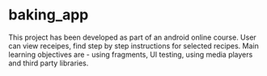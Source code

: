 # baking_app

This project has been developed as part of an android online course. User can view receipes, find step by step instructions for selected recipes. Main learning objectives are - using fragments, UI testing, using media players and third party libraries. 
